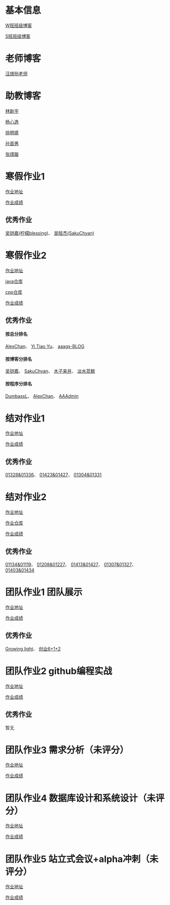 # 基本信息

[W班班级博客](https://edu.cnblogs.com/campus/fzu/2021SpringSoftwareEngineeringPractice)

[S班班级博客](https://edu.cnblogs.com/campus/fzu/FZUSESPR21)

# 老师博客

[汪璟玢老师](https://www.cnblogs.com/cocoSE/)

# 助教博客

[林新宇](https://www.cnblogs.com/lxy3/)

[杨心逸](https://www.cnblogs.com/cykablyat/)

[徐明盛](https://www.cnblogs.com/kofyou/)

[孙首男](https://www.cnblogs.com/ago8910/)

[张璟璇](https://www.cnblogs.com/zhangadian/)

# 寒假作业1

[作业地址](https://edu.cnblogs.com/campus/fzu/2021SpringSoftwareEngineeringPractice/homework/11705)

[作业成绩](https://www.cnblogs.com/zhangadian/p/14402914.html)

## 优秀作业

[吴铠嘉(柠檬blessing)](https://www.cnblogs.com/NingMengBlog/p/14353792.html)、
[吴晗杰(SakuChyan)](https://www.cnblogs.com/SakuChyan/p/14386671.html)

# 寒假作业2

[作业地址](https://edu.cnblogs.com/campus/fzu/2021SpringSoftwareEngineeringPractice/homework/11740)

[java仓库](https://github.com/SsnAgo/PersonalProject-Java.git)

[cpp仓库](https://github.com/SsnAgo/PersonalProject-C.git)

[作业成绩](https://www.cnblogs.com/zhangadian/p/14563378.html)

## 优秀作业

#### 按总分排名
[AlexChan](https://www.cnblogs.com/cyl1221/p/14481822.html)、
[Yi Tiao Yu](https://www.cnblogs.com/Yuuuu/p/14459795.html)、
[aaagx-BLOG](https://www.cnblogs.com/aaagx/p/14484005.html)

#### 按博客分排名
[吴铠嘉](https://www.cnblogs.com/FZU-Bobby/p/14472002.html)、
[SakuChyan](https://www.cnblogs.com/SakuChyan/p/14477385.html)、
[木子来井](https://www.cnblogs.com/railgunSE/p/14488723.html)、
[淡水蓝鲸](https://www.cnblogs.com/cj-whales/p/14488427.html)

#### 按程序分排名
[DumbassL](https://www.cnblogs.com/zhlforreal/p/14466057.html)、
[AlexChan](https://www.cnblogs.com/cyl1221/p/14481822.html)、
[AAAdmin](https://www.cnblogs.com/c---jx/p/14460056.html) 

# 结对作业1

[作业地址](https://edu.cnblogs.com/campus/fzu/2021SpringSoftwareEngineeringPractice/homework/11785)

[作业成绩](https://www.cnblogs.com/zhangadian/p/14567116.html)

## 优秀作业

[01328&01336](https://www.cnblogs.com/mayrain-yh/p/14525568.html)、
[01423&01427](https://www.cnblogs.com/railgunSE/p/14526428.html)、
[01304&01331](https://www.cnblogs.com/NingMengBlog/p/14515140.html)

# 结对作业2

[作业地址](https://edu.cnblogs.com/campus/fzu/2021SpringSoftwareEngineeringPractice/homework/11890)

[作业仓库](https://github.com/siberia0015/PairProject)

[作业成绩](https://www.cnblogs.com/zhangadian/p/14632969.html)

## 优秀作业

[01134&01119](https://www.cnblogs.com/Hufflepuff-restroom/p/14593373.html)、
[01208&01227](https://www.cnblogs.com/SakuChyan/p/14600890.html)、
[01413&01427](https://www.cnblogs.com/phara/p/14604248.html)、
[01307&01327](https://www.cnblogs.com/huangmingliang/p/14598773.html)、
[01403&01434](https://www.cnblogs.com/hxh76/p/14589350.html)

# 团队作业1 团队展示

[作业地址](https://edu.cnblogs.com/campus/fzu/2021SpringSoftwareEngineeringPractice/homework/11848)

[作业成绩](https://www.cnblogs.com/zhangadian/p/14593400.html)

## 优秀作业

[Growing light](https://www.cnblogs.com/Growinglight/p/14554883.html)、
[创业6+1+2](https://www.cnblogs.com/chuangye612/p/14548629.html)

# 团队作业2 github编程实战

[作业地址](https://edu.cnblogs.com/campus/fzu/2021SpringSoftwareEngineeringPractice/homework/11884)

[作业成绩](https://www.cnblogs.com/zhangadian/p/14645514.html)

## 优秀作业

暂无

# 团队作业3 需求分析（未评分）

[作业地址](https://edu.cnblogs.com/campus/fzu/2021SpringSoftwareEngineeringPractice/homework/11898)

[作业成绩]()

# 团队作业4 数据库设计和系统设计（未评分）

[作业地址](https://edu.cnblogs.com/campus/fzu/2021SpringSoftwareEngineeringPractice/homework/11949)

[作业成绩]()

# 团队作业5 站立式会议+alpha冲刺（未评分）

[作业地址](https://edu.cnblogs.com/campus/fzu/2021SpringSoftwareEngineeringPractice/homework/11975)

[作业成绩]()
